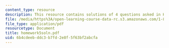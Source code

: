 ```yaml
---
content_type: resource
description: This resource contains solutions of 4 questions asked in Homework 5.
file: /media/https%3A/open-learning-course-data-rc.s3.amazonaws.com/1-85-water-and-wastewater-treatment-engineering-spring-2006/6b4cdeebddc3b7fd2e8f5f63bf2abcfa_homework5soln.pdf
file_type: application/pdf
resourcetype: Document
title: homework5soln.pdf
uid: 6b4cdeeb-ddc3-b7fd-2e8f-5f63bf2abcfa
---
```

